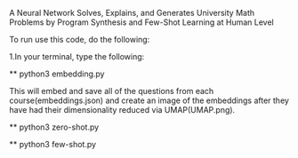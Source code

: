 A Neural Network Solves, Explains, and Generates University Math Problems by Program Synthesis and Few-Shot Learning at Human Level

To run use this code, do the following:

1.In your terminal, type the following:

** python3 embedding.py

This will embed and save all of the questions from each course(embeddings.json) and create an image of the embeddings after they have had their         dimensionality reduced via UMAP(UMAP.png).

** python3 zero-shot.py

** python3 few-shot.py
